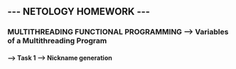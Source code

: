 ## --- NETOLOGY HOMEWORK ---
### MULTITHREADING FUNCTIONAL PROGRAMMING --> Variables of a Multithreading Program


#### --> Task 1 --> Nickname generation
